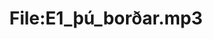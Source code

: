 ---
title: File:E1_þú_borðar.mp3
recording of: þú borðar
reading speed: slow
speaker: E
license: CC0
---